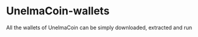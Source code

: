 # UnelmaCoin-wallets

All the wallets of UnelmaCoin can be simply downloaded, extracted and run

  
  
